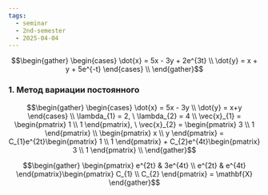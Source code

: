 ```yaml
---
tags:
  - seminar
  - 2nd-semester
  - 2025-04-04
---
```


$$\begin{gather}
\begin{cases}
\dot{x} = 5x - 3y + 2e^{3t} \\
\dot{y} = x + y + 5e^{-t}
\end{cases} \\
\end{gather}$$

### 1. Метод вариации постоянного

$$\begin{gather}
\begin{cases}
\dot{x} = 5x - 3y \\
\dot{y} = x+y
\end{cases} \\
\lambda_{1} = 2, \ \lambda_{2} = 4 \\
\vec{x}_{1} = \begin{pmatrix}
1 \\
1
\end{pmatrix}, \ \vec{x}_{2} = \begin{pmatrix}
3 \\
1
\end{pmatrix} \\
\begin{pmatrix}
x \\
y
\end{pmatrix} = C_{1}e^{2t}\begin{pmatrix}
1 \\
1
\end{pmatrix} + C_{2}e^{4t}\begin{pmatrix}
3 \\
1
\end{pmatrix} \\
\end{gather}$$

$$\begin{gather}
\begin{pmatrix}
e^{2t} & 3e^{4t} \\
e^{2t} & e^{4t}
\end{pmatrix}\begin{pmatrix}
C_{1} \\
C_{2}
\end{pmatrix} = \mathbf{X}
\end{gather}$$
